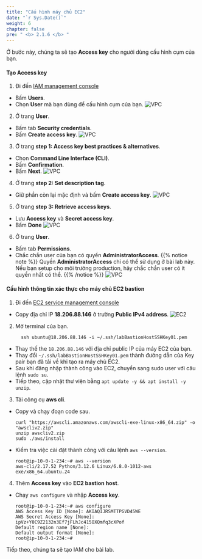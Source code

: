 ```yaml
---
title: "Cấu hình máy chủ EC2"
date: "`r Sys.Date()`"
weight: 6
chapter: false
pre: " <b> 2.1.6 </b> "
---
```


Ở bước này, chúng ta sẽ tạo **Access key** cho người dùng cấu hình cụm của bạn.

#### Tạo **Access key**

1. Đi đến [IAM management console](https://console.aws.amazon.com/iam/home)

- Bấm **Users**.
- Chọn **User** mà bạn dùng để cấu hình cụm của bạn.
  ![VPC](/workshop.chaunguyen.site/images//4.configure/ws01-configure02.png)

2. Ở trang **User**.

- Bấm tab **Security credentials**.
- Bấm **Create access key**.
  ![VPC](/workshop.chaunguyen.site/images//4.configure/ws01-configure03.png)

3. Ở trang **step 1: Access key best practices & alternatives**.

- Chọn **Command Line Interface (CLI)**.
- Bấm **Confirmation**.
- Bấm **Next**.
  ![VPC](/workshop.chaunguyen.site/images//4.configure/ws01-configure04.png)

4. Ở trang **step 2: Set description tag**.

- Giữ phần còn lại mặc định và bấm **Create access key**.
  ![VPC](/workshop.chaunguyen.site/images//4.configure/ws01-configure05.png)

5. Ở trang **step 3: Retrieve access keys**.

- Lưu **Access key** và **Secret access key**.
- Bấm **Done**
  ![VPC](/workshop.chaunguyen.site/images//4.configure/ws01-configure06.png)

6. Ở trang **User**.

- Bấm tab **Permissions**.
- Chắc chắn user của bạn có quyền **AdministratorAccess**.
  {{% notice note %}}
  Quyền **AdministratorAccess** chỉ có thể sử dụng ở bài lab này. Nếu bạn setup cho môi trường production, hãy chắc chắn user có ít quyền nhất có thể.
  {{% /notice %}}
  ![VPC](/workshop.chaunguyen.site/images//4.configure/ws01-configure07.png)

#### Cấu hình thông tin xác thực cho máy chủ EC2 bastion

1. Đi đến [EC2 service management console](https://console.aws.amazon.com/ec2/v2/home)

- Copy địa chỉ IP **18.206.88.146** ở trường **Public IPv4 address**.
  ![EC2](/workshop.chaunguyen.site/images//4.configure/ws01-configure01.png)

2. Mở terminal của bạn.
   ```
     ssh ubuntu@18.206.88.146 -i ~/.ssh/labBastionHostSSHKey01.pem
   ```

- Thay thế the `18.206.88.146` với địa chỉ public IP của máy EC2 của bạn.
- Thay đổi `~/.ssh/labBastionHostSSHKey01.pem` thành đường dẫn của Key pair bạn đã tải về khi tạo ra máy chủ EC2.
- Sau khi đăng nhập thành công vào EC2, chuyển sang sudo user với câu lệnh `sudo su`.
- Tiếp theo, cập nhật thư viện bằng `apt update -y && apt install -y unzip`.

3. Tải công cụ **aws cli**.

- Copy và chạy đoạn code sau.
  ```
  curl "https://awscli.amazonaws.com/awscli-exe-linux-x86_64.zip" -o "awscliv2.zip"
  unzip awscliv2.zip
  sudo ./aws/install
  ```
- Kiểm tra việc cài đặt thành công với câu lệnh `aws --version`.
  ```
  root@ip-10-0-1-234:~# aws --version
  aws-cli/2.17.52 Python/3.12.6 Linux/6.8.0-1012-aws exe/x86_64.ubuntu.24
  ```

4. Thêm **Access key** vào **EC2 bastion host**.

- Chạy `aws configure` và nhập **Access key**.
  ```
  root@ip-10-0-1-234:~# aws configure
  AWS Access Key ID [None]: AKIAQIJRSMTTPGVD45WE
  AWS Secret Access Key [None]: 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
  Default region name [None]:
  Default output format [None]:
  root@ip-10-0-1-234:~#
  ```

Tiếp theo, chúng ta sẽ tạo IAM cho bài lab.
